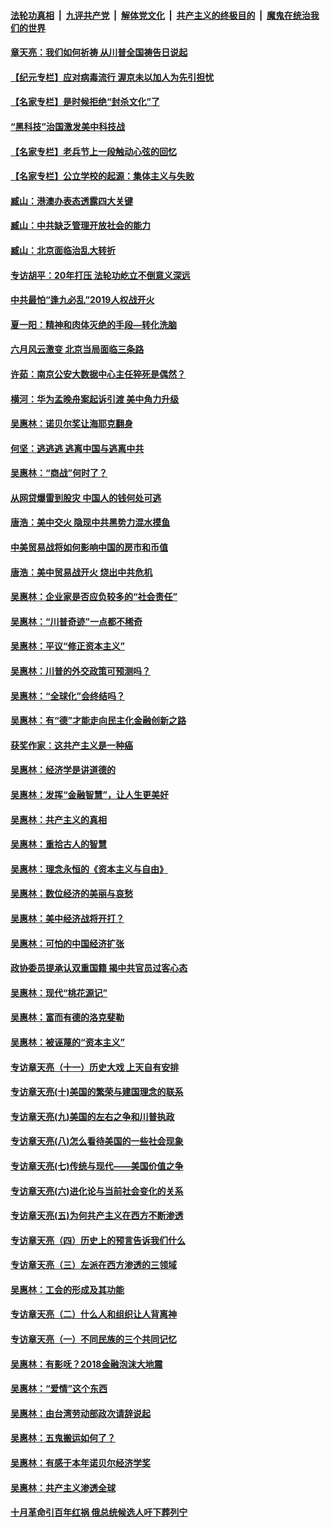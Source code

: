 ####  [法轮功真相](../../../../basic/blob/master/README.md?t=06232231) &nbsp;|&nbsp; [九评共产党](../../../../9ping.md/blob/master/README.md?t=06232231) &nbsp;|&nbsp; [解体党文化](../../../../jtdwh.md/blob/master/README.md?t=06232231)  &nbsp;|&nbsp; [共产主义的终极目的](../../../../gczydzjmd.md/blob/master/README.md?t=06232231) &nbsp;|&nbsp; [魔鬼在统治我们的世界](../../../../mgztzwmdsj.md/blob/master/README.md?t=06232231) 

#### [章天亮：我们如何祈祷 从川普全国祷告日说起](../pages/nsc423/n11944627.md?t=06232231) 

#### [【纪元专栏】应对病毒流行 渥京未以加人为先引担忧](../pages/nsc423/n11875714.md?t=06232231) 

#### [【名家专栏】是时候拒绝“封杀文化”了](../pages/nsc423/n11814093.md?t=06232231) 

#### [“黑科技”治国激发美中科技战](../pages/nsc423/n11638056.md?t=06232231) 

#### [【名家专栏】老兵节上一段触动心弦的回忆](../pages/nsc423/n11646016.md?t=06232231) 

#### [【名家专栏】公立学校的起源：集体主义与失败](../pages/nsc423/n11601833.md?t=06232231) 

#### [臧山：港澳办表态透露四大关键](../pages/nsc423/n11421628.md?t=06232231) 

#### [臧山：中共缺乏管理开放社会的能力](../pages/nsc423/n11407457.md?t=06232231) 

#### [臧山：北京面临治乱大转折](../pages/nsc423/n11406895.md?t=06232231) 

#### [专访胡平：20年打压 法轮功屹立不倒意义深远](../pages/nsc423/n11398800.md?t=06232231) 

#### [中共最怕“逢九必乱”2019人权战开火](../pages/nsc423/n11385248.md?t=06232231) 

#### [夏一阳：精神和肉体灭绝的手段—转化洗脑](../pages/nsc423/n11368250.md?t=06232231) 

#### [六月风云激变 北京当局面临三条路](../pages/nsc423/n11313668.md?t=06232231) 

#### [许茹：南京公安大数据中心主任猝死是偶然？](../pages/nsc423/n11064744.md?t=06232231) 

#### [横河：华为孟晚舟案起诉引渡 美中角力升级](../pages/nsc423/n11027230.md?t=06232231) 

#### [吴惠林：诺贝尔奖让海耶克翻身](../pages/nsc423/n10890049.md?t=06232231) 

#### [何坚：逃逃逃 逃离中国与逃离中共](../pages/nsc423/n10592891.md?t=06232231) 

#### [吴惠林：“商战”何时了？](../pages/nsc423/n10573558.md?t=06232231) 

#### [从网贷爆雷到股灾 中国人的钱何处可逃](../pages/nsc423/n10572800.md?t=06232231) 

#### [唐浩：美中交火 隐现中共黑势力混水摸鱼](../pages/nsc423/n10544040.md?t=06232231) 

#### [中美贸易战将如何影响中国的房市和币值](../pages/nsc423/n10543697.md?t=06232231) 

#### [唐浩：美中贸易战开火 烧出中共危机](../pages/nsc423/n10540126.md?t=06232231) 

#### [吴惠林：企业家是否应负较多的“社会责任”](../pages/nsc423/n10535022.md?t=06232231) 

#### [吴惠林：“川普奇迹”一点都不稀奇](../pages/nsc423/n10512808.md?t=06232231) 

#### [吴惠林：平议“修正资本主义”](../pages/nsc423/n10495724.md?t=06232231) 

#### [吴惠林：川普的外交政策可预测吗？](../pages/nsc423/n10462387.md?t=06232231) 

#### [吴惠林：“全球化”会终结吗？](../pages/nsc423/n10452838.md?t=06232231) 

#### [吴惠林：有“德”才能走向民主化金融创新之路](../pages/nsc423/n10432292.md?t=06232231) 

#### [获奖作家：这共产主义是一种癌](../pages/nsc423/n10431541.md?t=06232231) 

#### [吴惠林：经济学是讲道德的](../pages/nsc423/n10398014.md?t=06232231) 

#### [吴惠林：发挥“金融智慧”，让人生更美好](../pages/nsc423/n10375019.md?t=06232231) 

#### [吴惠林：共产主义的真相](../pages/nsc423/n10351394.md?t=06232231) 

#### [吴惠林：重拾古人的智慧](../pages/nsc423/n10337691.md?t=06232231) 

#### [吴惠林：理念永恒的《资本主义与自由》](../pages/nsc423/n10316274.md?t=06232231) 

#### [吴惠林：数位经济的美丽与哀愁](../pages/nsc423/n10292946.md?t=06232231) 

#### [吴惠林：美中经济战将开打？](../pages/nsc423/n10258825.md?t=06232231) 

#### [吴惠林：可怕的中国经济扩张](../pages/nsc423/n10219147.md?t=06232231) 

#### [政协委员提承认双重国籍 揭中共官员过客心态](../pages/nsc423/n10208809.md?t=06232231) 

#### [吴惠林：现代“桃花源记”](../pages/nsc423/n10185234.md?t=06232231) 

#### [吴惠林：富而有德的洛克斐勒](../pages/nsc423/n10142264.md?t=06232231) 

#### [吴惠林：被诬蔑的“资本主义”](../pages/nsc423/n10124816.md?t=06232231) 

#### [专访章天亮（十一）历史大戏 上天自有安排](../pages/nsc423/n10094905.md?t=06232231) 

#### [专访章天亮(十)美国的繁荣与建国理念的联系](../pages/nsc423/n10094899.md?t=06232231) 

#### [专访章天亮(九)美国的左右之争和川普执政](../pages/nsc423/n10094889.md?t=06232231) 

#### [专访章天亮(八)怎么看待美国的一些社会现象](../pages/nsc423/n10094857.md?t=06232231) 

#### [专访章天亮(七)传统与现代——美国价值之争](../pages/nsc423/n10093140.md?t=06232231) 

#### [专访章天亮(六)进化论与当前社会变化的关系](../pages/nsc423/n10092036.md?t=06232231) 

#### [专访章天亮(五)为何共产主义在西方不断渗透](../pages/nsc423/n10083620.md?t=06232231) 

#### [专访章天亮（四）历史上的预言告诉我们什么](../pages/nsc423/n10083606.md?t=06232231) 

#### [专访章天亮（三）左派在西方渗透的三领域](../pages/nsc423/n10081115.md?t=06232231) 

#### [吴惠林：工会的形成及其功能](../pages/nsc423/n10080633.md?t=06232231) 

#### [专访章天亮（二）什么人和组织让人背离神](../pages/nsc423/n10076637.md?t=06232231) 

#### [专访章天亮（一）不同民族的三个共同记忆](../pages/nsc423/n10074188.md?t=06232231) 

#### [吴惠林：有影呒？2018金融泡沫大地震](../pages/nsc423/n10040534.md?t=06232231) 

#### [吴惠林：“爱情”这个东西](../pages/nsc423/n10019423.md?t=06232231) 

#### [吴惠林：由台湾劳动部政次请辞说起](../pages/nsc423/n9979679.md?t=06232231) 

#### [吴惠林：五鬼搬运如何了？](../pages/nsc423/n9925338.md?t=06232231) 

#### [吴惠林：有感于本年诺贝尔经济学奖](../pages/nsc423/n9871883.md?t=06232231) 

#### [吴惠林：共产主义渗透全球](../pages/nsc423/n9812748.md?t=06232231) 

#### [十月革命引百年红祸 俄总统候选人吁下葬列宁](../pages/nsc423/n9810182.md?t=06232231) 

